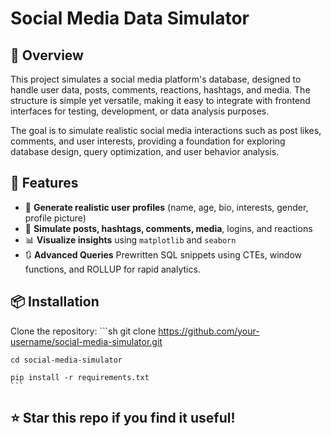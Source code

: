 # Social Media Data Simulator

## 👀 Overview
This project simulates a social media platform's database, designed to handle user data, posts, comments, reactions, hashtags, and media. The structure is simple yet versatile, making it easy to integrate with frontend interfaces for testing, development, or data analysis purposes.

The goal is to simulate realistic social media interactions such as post likes, comments, and user interests, providing a foundation for exploring database design, query optimization, and user behavior analysis.

## 🚀 Features

- 👤 **Generate realistic user profiles** (name, age, bio, interests, gender, profile picture)
- 📝 **Simulate posts, hashtags, comments, media**, logins, and reactions
- 📊 **Visualize insights** using `matplotlib` and `seaborn`
- 🔃 **Advanced Queries** Prewritten SQL snippets using CTEs, window functions, and ROLLUP for rapid analytics.

## 📦 Installation
Clone the repository:
    ```sh
    git clone https://github.com/your-username/social-media-simulator.git
    
    cd social-media-simulator
    
    pip install -r requirements.txt
    ```

## ⭐ Star this repo if you find it useful!
